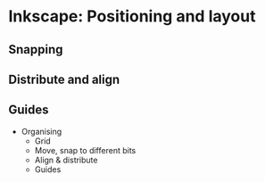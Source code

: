 # Inkscape: Positioning and layout



## Snapping



## Distribute and align


## Guides
- Organising
  - Grid
  - Move, snap to different bits
  - Align & distribute
  - Guides




